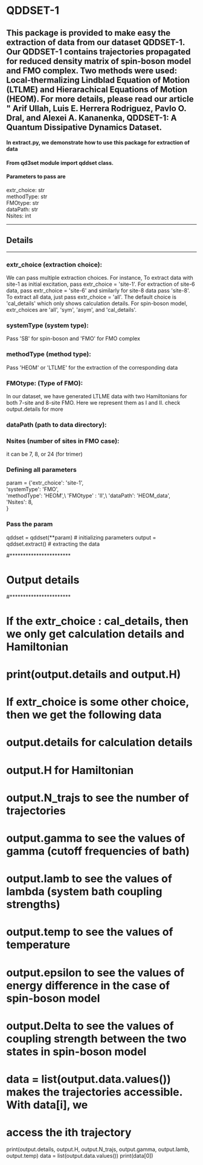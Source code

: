 # QDDSET-1
## This package is provided to make easy the extraction of data from our dataset QDDSET-1. Our QDDSET-1 contains trajectories propagated for reduced density matrix of spin-boson model and FMO complex. Two methods were used: Local-thermalizing Lindblad Equation of Motion (LTLME) and Hierarachical Equations of Motion (HEOM). For more details, please read our article " Arif Ullah, Luis E. Herrera Rodriguez, Pavlo O. Dral, and Alexei A. Kananenka, QDDSET-1: A Quantum Dissipative Dynamics Dataset.

#### In extract.py, we demonstrate how to use this package for extraction of data

#### From qd3set module import qddset class.
#### Parameters to pass are
 extr_choice: str \
 methodType: str  \
 FMOtype:  str  \
 dataPath: str  \
 Nsites: int  

***********************
##   Details 
***********************

### extr_choice (extraction choice):
 We can pass multiple extraction choices. For instance, To extract data with site-1 as initial excitation, 
 pass extr_choice = 'site-1'. For extraction of site-6 data, 
 pass extr_choice = 'site-6' and similarly for site-8 data pass 'site-8'. 
 To extract all data, just pass extr_choice = 'all'. The default choice is 'cal_details' which 
 only shows calculation details. For spin-boson model, extr_choices are 'all', 'sym', 'asym', and 'cal_details'.

### systemType (system type): 
Pass 'SB' for spin-boson and 'FMO' for FMO complex

### methodType (method type):
Pass 'HEOM' or 'LTLME' for the extraction of the corresponding data

### FMOtype: (Type of FMO):
 In our dataset, we have generated LTLME data with two Hamiltonians for both 
 7-site and 8-site FMO. Here we represent them as I and II. check output.details
 for more

### dataPath (path to data directory):

### Nsites (number of sites in FMO case):
 it can be 7, 8, or 24 (for trimer)

### Defining all parameters 
param = {'extr_choice': 'site-1', \
        'systemType': 'FMO', \
        'methodType': 'HEOM',\ 
        'FMOtype' : 'II',\ 
        'dataPath': 'HEOM_data',\
        'Nsites': 8, \
        }
   
### Pass the param
qddset = qddset(**param) #  initializing parameters
output = qddset.extract() # extracting the data

#***********************
#  Output details
#***********************

# If the extr_choice : cal_details, then we only get calculation details and Hamiltonian

# print(output.details and output.H)

# If extr_choice is some other choice, then we get the following data
#  output.details for calculation details
#  output.H for Hamiltonian
#  output.N_trajs to see the number of trajectories
# output.gamma to see the values of gamma (cutoff frequencies of bath)
# output.lamb to see the values of lambda (system bath coupling strengths)
# output.temp to see the values of temperature
# output.epsilon to see the values of energy difference in the case of spin-boson model
# output.Delta  to see the values of coupling strength between the two states in spin-boson model
# data = list(output.data.values()) makes the trajectories accessible. With data[i], we
# access the ith trajectory

print(output.details, output.H, output.N_trajs, output.gamma, output.lamb, output.temp)
data = list(output.data.values())
print(data[0])
